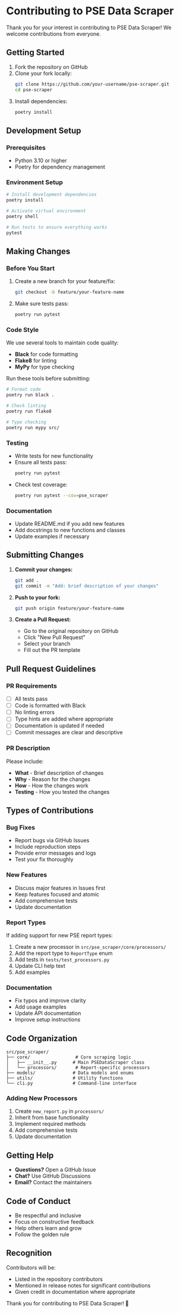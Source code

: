 # Contributing to PSE Data Scraper

Thank you for your interest in contributing to PSE Data Scraper! We welcome contributions from everyone.

## Getting Started

1. Fork the repository on GitHub
2. Clone your fork locally:
   ```bash
   git clone https://github.com/your-username/pse-scraper.git
   cd pse-scraper
   ```
3. Install dependencies:
   ```bash
   poetry install
   ```

## Development Setup

### Prerequisites
- Python 3.10 or higher
- Poetry for dependency management

### Environment Setup
```bash
# Install development dependencies
poetry install

# Activate virtual environment
poetry shell

# Run tests to ensure everything works
pytest
```

## Making Changes

### Before You Start
1. Create a new branch for your feature/fix:
   ```bash
   git checkout -b feature/your-feature-name
   ```

2. Make sure tests pass:
   ```bash
   poetry run pytest
   ```

### Code Style
We use several tools to maintain code quality:

- **Black** for code formatting
- **Flake8** for linting
- **MyPy** for type checking

Run these tools before submitting:
```bash
# Format code
poetry run black .

# Check linting
poetry run flake8

# Type checking
poetry run mypy src/
```

### Testing
- Write tests for new functionality
- Ensure all tests pass:
  ```bash
  poetry run pytest
  ```
- Check test coverage:
  ```bash
  poetry run pytest --cov=pse_scraper
  ```

### Documentation
- Update README.md if you add new features
- Add docstrings to new functions and classes
- Update examples if necessary

## Submitting Changes

1. **Commit your changes:**
   ```bash
   git add .
   git commit -m "Add: brief description of your changes"
   ```

2. **Push to your fork:**
   ```bash
   git push origin feature/your-feature-name
   ```

3. **Create a Pull Request:**
   - Go to the original repository on GitHub
   - Click "New Pull Request"
   - Select your branch
   - Fill out the PR template

## Pull Request Guidelines

### PR Requirements
- [ ] All tests pass
- [ ] Code is formatted with Black
- [ ] No linting errors
- [ ] Type hints are added where appropriate
- [ ] Documentation is updated if needed
- [ ] Commit messages are clear and descriptive

### PR Description
Please include:
- **What** - Brief description of changes
- **Why** - Reason for the changes
- **How** - How the changes work
- **Testing** - How you tested the changes

## Types of Contributions

### Bug Fixes
- Report bugs via GitHub Issues
- Include reproduction steps
- Provide error messages and logs
- Test your fix thoroughly

### New Features
- Discuss major features in Issues first
- Keep features focused and atomic
- Add comprehensive tests
- Update documentation

### Report Types
If adding support for new PSE report types:
1. Create a new processor in `src/pse_scraper/core/processors/`
2. Add the report type to `ReportType` enum
3. Add tests in `tests/test_processors.py`
4. Update CLI help text
5. Add examples

### Documentation
- Fix typos and improve clarity
- Add usage examples
- Update API documentation
- Improve setup instructions

## Code Organization

```
src/pse_scraper/
├── core/                 # Core scraping logic
│   ├── __init__.py      # Main PSEDataScraper class
│   └── processors/       # Report-specific processors
├── models/              # Data models and enums
├── utils/               # Utility functions
└── cli.py               # Command-line interface
```

### Adding New Processors
1. Create `new_report.py` in `processors/`
2. Inherit from base functionality
3. Implement required methods
4. Add comprehensive tests
5. Update documentation

## Getting Help

- **Questions?** Open a GitHub Issue
- **Chat?** Use GitHub Discussions
- **Email?** Contact the maintainers

## Code of Conduct

- Be respectful and inclusive
- Focus on constructive feedback
- Help others learn and grow
- Follow the golden rule

## Recognition

Contributors will be:
- Listed in the repository contributors
- Mentioned in release notes for significant contributions
- Given credit in documentation where appropriate

Thank you for contributing to PSE Data Scraper! 🎉
